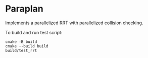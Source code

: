 # Paraplan

Implements a parallelized RRT with parallelized collision checking.

To build and run test script:
```
cmake -B build
cmake --build build
build/test_rrt
```